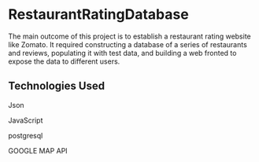 # RestaurantRatingDatabase
The main outcome of this project is to establish a restaurant rating website like Zomato. It required constructing a database of a series of restaurants and reviews, populating it with test data, and building a web fronted to expose the data to different users. 
 
## Technologies Used
Json

JavaScript

postgresql

GOOGLE MAP API
